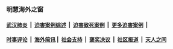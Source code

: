 
### 明慧海外之窗

####  [武汉肺炎](indexes/365.md?t=06030301) &nbsp;|&nbsp;  [迫害案例综述](indexes/328.md?t=06030301) &nbsp;|&nbsp; [迫害致死案例](indexes/277.md?t=06030301)  &nbsp;|&nbsp; [更多迫害案例](indexes/81.md?t=06030301)  &nbsp;|&nbsp; 
####  [时事评论](indexes/19.md?t=06030301) &nbsp;|&nbsp; [海外简讯](indexes/245.md?t=06030301)&nbsp;|&nbsp;  [社会支持](indexes/140.md?t=06030301) &nbsp;|&nbsp; [褒奖决议](indexes/282.md?t=06030301) &nbsp;|&nbsp; [社区报道](indexes/91.md?t=06030301)  &nbsp;|&nbsp; [天人之间](indexes/78.md?t=06030301) 

